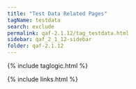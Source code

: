 ```yaml
---
title: "Test Data Related Pages"
tagName: testdata
search: exclude
permalink: qaf-2.1.12/tag_testdata.html
sidebar: qaf_2_1_12-sidebar
folder: qaf-2.1.12
---
```

{% include taglogic.html %}

{% include links.html %}
